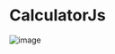 ﻿# CalculatorJs
![image](https://user-images.githubusercontent.com/62224609/161819462-e01ca5f4-d9a1-467c-b10f-949a3d233c82.png)
